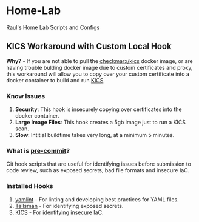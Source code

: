 # Home-Lab
Raul's Home Lab Scripts and Configs

## KICS Workaround with Custom Local Hook

**Why?** - If you are not able to pull the [checkmarx/kics](https://hub.docker.com/r/checkmarx/kics#!) docker image, or are having trouble bulding docker image due to custom certificates and proxy, this workaround will allow you to copy over your custom certificate into a docker container to build and run [KICS](https:??kics.io/).

### Know Issues
1. **Security**: This hook is insecurely copying over certificates into the docker container.
2. **Large Image Files**: This hook creates a 5gb image just to run a KICS scan.
3. **Slow**: Intitial buildtime takes very long, at a minimum 5 minutes. 

### What is [pre-commit](https://pre-commit.com/)?
Git hook scripts that are useful for identifying issues before submission to code review, such as exposed secrets, bad file formats and insecure IaC.

### Installed Hooks
1. [yamlint](https://github.com/adrienverge/yamllint.git) - For linting and developing best practices for YAML files.
2. [Tailsman](https://thoughtworks.github.io/talisman/) - For identifying exposed secrets.
3. [KICS](https://kics.io/) - For identifying insecure IaC.
